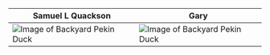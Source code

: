 Samuel L Quackson | Gary
------------------|-------------------
![Image of Backyard Pekin Duck](http://skateprof.com/images/samuel.jpg) | ![Image of Backyard Pekin Duck](http://skateprof.com/images/gary.jpg)
